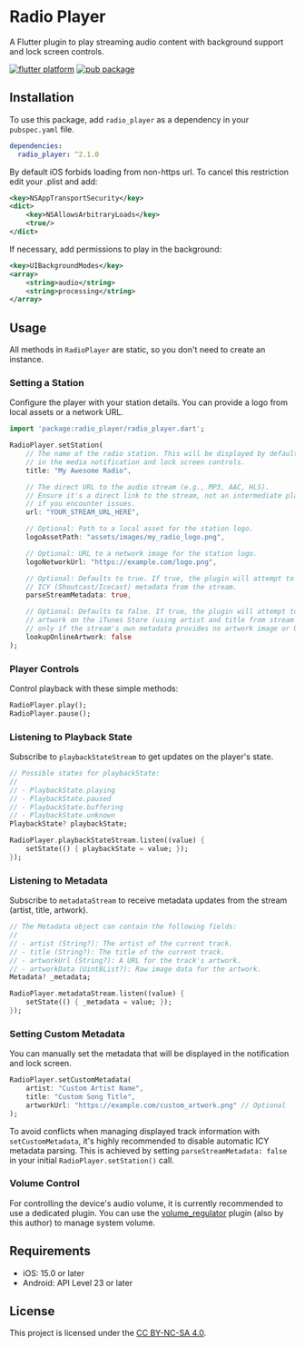 # Radio Player

A Flutter plugin to play streaming audio content with background support and lock screen controls.

[![flutter platform](https://img.shields.io/badge/Platform-Flutter-yellow.svg)](https://flutter.dev)
[![pub package](https://img.shields.io/pub/v/radio_player.svg)](https://pub.dev/packages/radio_player)

## Installation

To use this package, add `radio_player` as a dependency in your `pubspec.yaml` file.

```yaml
dependencies:
  radio_player: ^2.1.0
```

By default iOS forbids loading from non-https url. To cancel this restriction edit your .plist and add:

```xml
<key>NSAppTransportSecurity</key>
<dict>
    <key>NSAllowsArbitraryLoads</key>
    <true/>
</dict>
```

If necessary, add permissions to play in the background:

```xml
<key>UIBackgroundModes</key>
<array>
    <string>audio</string>
    <string>processing</string>
</array>
```

## Usage

All methods in `RadioPlayer` are static, so you don't need to create an instance.

### Setting a Station

Configure the player with your station details. You can provide a logo from local assets or a network URL.

```dart
import 'package:radio_player/radio_player.dart';

RadioPlayer.setStation(
    // The name of the radio station. This will be displayed by default
    // in the media notification and lock screen controls.
    title: "My Awesome Radio",

    // The direct URL to the audio stream (e.g., MP3, AAC, HLS).
    // Ensure it's a direct link to the stream, not an intermediate playlist file
    // if you encounter issues.
    url: "YOUR_STREAM_URL_HERE",

    // Optional: Path to a local asset for the station logo.
    logoAssetPath: "assets/images/my_radio_logo.png",

    // Optional: URL to a network image for the station logo.
    logoNetworkUrl: "https://example.com/logo.png", 

    // Optional: Defaults to true. If true, the plugin will attempt to parse
    // ICY (Shoutcast/Icecast) metadata from the stream.
    parseStreamMetadata: true,

    // Optional: Defaults to false. If true, the plugin will attempt to find
    // artwork on the iTunes Store (using artist and title from stream metadata)
    // only if the stream's own metadata provides no artwork image or URL.
    lookupOnlineArtwork: false 
);
```

### Player Controls 

Control playback with these simple methods:

```dart
RadioPlayer.play();
RadioPlayer.pause();
```

### Listening to Playback State

Subscribe to `playbackStateStream` to get updates on the player's state.

```dart
// Possible states for playbackState:
//
// - PlaybackState.playing
// - PlaybackState.paused
// - PlaybackState.buffering
// - PlaybackState.unknown
PlaybackState? playbackState;

RadioPlayer.playbackStateStream.listen((value) {
    setState(() { playbackState = value; });
});
```

### Listening to Metadata

Subscribe to `metadataStream` to receive metadata updates from the stream (artist, title, artwork).

```dart
// The Metadata object can contain the following fields:
//
// - artist (String?): The artist of the current track.
// - title (String?): The title of the current track.
// - artworkUrl (String?): A URL for the track's artwork.
// - artworkData (Uint8List?): Raw image data for the artwork.
Metadata? _metadata;

RadioPlayer.metadataStream.listen((value) {
    setState(() { _metadata = value; });
});
```

### Setting Custom Metadata

You can manually set the metadata that will be displayed in the notification and lock screen.

```dart
RadioPlayer.setCustomMetadata(
    artist: "Custom Artist Name",
    title: "Custom Song Title",
    artworkUrl: "https://example.com/custom_artwork.png" // Optional
);
```

To avoid conflicts when managing displayed track information with `setCustomMetadata`, it's highly recommended to disable automatic ICY metadata parsing. This is achieved by setting `parseStreamMetadata: false` in your initial `RadioPlayer.setStation()` call.

### Volume Control

For controlling the device's audio volume, it is currently recommended to use a dedicated plugin.
You can use the [volume_regulator](https://pub.dev/packages/volume_regulator) plugin (also by this author) to manage system volume.

## Requirements 
- iOS: 15.0 or later
- Android: API Level 23 or later

## License
This project is licensed under the [CC BY-NC-SA 4.0](https://creativecommons.org/licenses/by-nc-sa/4.0/).
